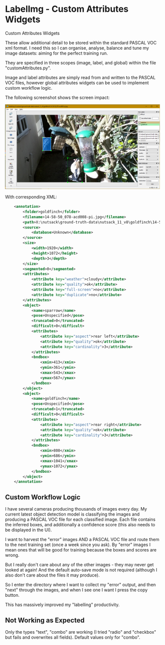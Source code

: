LabelImg - Custom Attributes Widgets
====================================

Custom Attributes Widgets

These allow additional detail to be stored within the standard PASCAL VOC xml format.
I need this so I can organise, analyse, balance and tune my image datasets: aiming for the perfect training run. 

They are specified in three scopes (image, label, and global) within the file "customAttributes.py".

Image and label attributes are simply read from and written to the PASCAL VOC files, however global attributes widgets can be used to implement custom workflow logic.

The following screenshot shows the screen impact:

![Custom Attributes Widget](custom-attributes-widgets.png "Custom Attributes Widget")

With corresponding XML: 
     
```xml
    <annotation>
        <folder>goldfinch</folder>
        <filename>14-58-50_078-acd008-pi.jpg</filename>
        <path>X:\nutsack\ground-truth-data\nutsack_11_v8\goldfinch\14-58-50_078-acd008-pi.jpg</path>
        <source>
            <database>Unknown</database>
        </source>
        <size>
            <width>1920</width>
            <height>1072</height>
            <depth>3</depth>
        </size>
        <segmented>0</segmented>
        <attributes>
            <attribute key="weather">cloudy</attribute>
            <attribute key="quality">ok</attribute>
            <attribute key="full-screen">no</attribute>
            <attribute key="duplicate">no</attribute>
        </attributes>
        <object>
            <name>sparrow</name>
            <pose>Unspecified</pose>
            <truncated>0</truncated>
            <difficult>0</difficult>
            <attributes>
                <attribute key="aspect">rear left</attribute>
                <attribute key="quality">ok</attribute>
                <attribute key="cardinality">3</attribute>
            </attributes>
            <bndbox>
                <xmin>413</xmin>
                <ymin>361</ymin>
                <xmax>543</xmax>
                <ymax>567</ymax>
            </bndbox>
        </object>
        <object>
            <name>goldfinch</name>
            <pose>Unspecified</pose>
            <truncated>1</truncated>
            <difficult>0</difficult>
            <attributes>
                <attribute key="aspect">rear right</attribute>
                <attribute key="quality">ok</attribute>
                <attribute key="cardinality">3</attribute>
            </attributes>
            <bndbox>
                <xmin>808</xmin>
                <ymin>686</ymin>
                <xmax>1041</xmax>
                <ymax>1072</ymax>
            </bndbox>
        </object>
    </annotation>
```

Custom Workflow Logic
---------------------

I have several cameras producing thousands of images every day.
My current latest object detection model is classifying the images and producing a PASCAL VOC file for each classified image.
Each file contains the inferred boxes, and additionally a confidence score (this also needs to be displayed in the UI).

I want to harvest the "error" images AND a PASCAL VOC file and route them to the next training set (once a week since you ask).
By "error" images I mean ones that will be good for training because the boxes and scores are wrong.

But I really don't care about any of the other images - they may never get looked at again!
And the default auto-save mode is not required (although I also don't care about the files it may produce).

So I enter the directory where I want to collect my "error" output, and then "next" through the images, and when I see one I want I press the copy button.

This has massively improved my "labelling" productivity.


Not Working as Expected
-----------------------

Only the types "text", "combo" are working (I tried "radio" and "checkbox" but fails and overwrites all fields).
Default values only for "combo".

 

